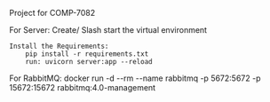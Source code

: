 Project for COMP-7082

For Server:
    Create/ Slash start the virtual environment

    Install the Requirements:
        pip install -r requirements.txt
        run: uvicorn server:app --reload

For RabbitMQ:
    docker run -d --rm --name rabbitmq -p 5672:5672 -p 15672:15672 rabbitmq:4.0-management
